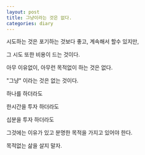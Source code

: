 ```yaml
---
layout: post
title: 그냥이라는 것은 없다.
categories: diary
---
```



시도하는 것은 포기하는 것보다 좋고, 계속해서 할수 있지만, 

그 시도 또한 비용이 드는 것이다.

아무 이유없이, 아무런 목적없이 하는 것은 없다.

"그냥" 이라는 것은 없는 것이다.

하나를 하더라도

한시간을 투자 하더라도

십분을 투자 하더라도

그것에는 이유가 있고 분명한 목적을 가지고 있어야 한다.

목적없는 삶을 살지 말자.

